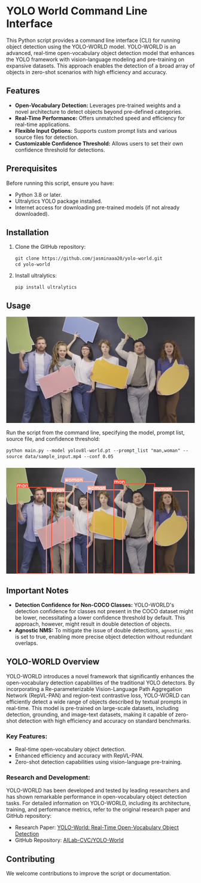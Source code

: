 # YOLO World Command Line Interface

This Python script provides a command line interface (CLI) for running object detection using the YOLO-WORLD model. YOLO-WORLD is an advanced, real-time open-vocabulary object detection model that enhances the YOLO framework with vision-language modeling and pre-training on expansive datasets. This approach enables the detection of a broad array of objects in zero-shot scenarios with high efficiency and accuracy.

## Features

- **Open-Vocabulary Detection:** Leverages pre-trained weights and a novel architecture to detect objects beyond pre-defined categories.
- **Real-Time Performance:** Offers unmatched speed and efficiency for real-time applications.
- **Flexible Input Options:** Supports custom prompt lists and various source files for detection.
- **Customizable Confidence Threshold:** Allows users to set their own confidence threshold for detections.

## Prerequisites

Before running this script, ensure you have:

- Python 3.8 or later.
- Ultralytics YOLO package installed.
- Internet access for downloading pre-trained models (if not already downloaded).

## Installation

1. Clone the GitHub repository:
   ```
   git clone https://github.com/jasminaaa20/yolo-world.git
   cd yolo-world
   ```
2. Install ultralytics:
   ```
   pip install ultralytics
   ```
   


## Usage
[![Sample Input Video](data/sample_input.png)](https://drive.google.com/file/d/10RfUx51jF00momQ9X8txvllCMEz8lacX/view?usp=sharing)

Run the script from the command line, specifying the model, prompt list, source file, and confidence threshold:

```
python main.py --model yolov8l-world.pt --prompt_list "man,woman" --source data/sample_input.mp4 --conf 0.05
```
###
[![Sample Output Video](data/sample_output.png)](https://drive.google.com/file/d/1PO6iaMbd5VqPaPm8Stc5DQTHv6E0yYdc/view?usp=sharing)

## Important Notes

- **Detection Confidence for Non-COCO Classes:** YOLO-WORLD's detection confidence for classes not present in the COCO dataset might be lower, necessitating a lower confidence threshold by default. This approach, however, might result in double detection of objects.
- **Agnostic NMS:** To mitigate the issue of double detections, `agnostic_nms` is set to true, enabling more precise object detection without redundant overlaps.

## YOLO-WORLD Overview

YOLO-WORLD introduces a novel framework that significantly enhances the open-vocabulary detection capabilities of the traditional YOLO detectors. By incorporating a Re-parameterizable Vision-Language Path Aggregation Network (RepVL-PAN) and region-text contrastive loss, YOLO-WORLD can efficiently detect a wide range of objects described by textual prompts in real-time. This model is pre-trained on large-scale datasets, including detection, grounding, and image-text datasets, making it capable of zero-shot detection with high efficiency and accuracy on standard benchmarks.

### Key Features:

- Real-time open-vocabulary object detection.
- Enhanced efficiency and accuracy with RepVL-PAN.
- Zero-shot detection capabilities using vision-language pre-training.

### Research and Development:

YOLO-WORLD has been developed and tested by leading researchers and has shown remarkable performance in open-vocabulary object detection tasks. For detailed information on YOLO-WORLD, including its architecture, training, and performance metrics, refer to the original research paper and GitHub repository:

- Research Paper: [YOLO-World: Real-Time Open-Vocabulary Object Detection](2401.17270.pdf)
- GitHub Repository: [AILab-CVC/YOLO-World](https://github.com/AILab-CVC/YOLO-World)

## Contributing

We welcome contributions to improve the script or documentation.
